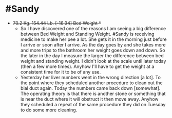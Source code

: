 # #Sandy
- ~~70.2 Kg. 154.44 Lb. [-16.94] Bed Weight *~~
	- So I have discovered one of the reasons I am seeing a big difference between Bed Weight and Standing Weight.  #Sandy is receiving medicine to make her pee a lot.  She gets it in the morning just before I arrive or soon after I arrive.  As the day goes by and she takes more and more trips to the bathroom her weight goes down and down.  So the later in the day I measure the larger the difference between bed weight and standing weight.  I didn't look at the scale until later today (then a few more times).  Anyhow I'll have to get the weight at a consistent time for it to be of any use.
	- Yesterday her liver numbers went in the wrong direction [a lot].  To the point where they scheduled another procedure to clean out the bial duct again.  Today the numbers came back down [somewhat].  The operating theory is that there is another stone or something that is near the duct where it will obstruct it then move away.  Anyhow they scheduled a repeat of the same procedure they did on Tuesday to do some more cleaning.